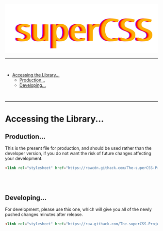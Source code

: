 ![superCSS Logo](./SVGs/logo.svg)

-------

<br>

- [Accessing the Library...](#accessing-the-library)
  - [Production...](#production)
  - [Developing...](#developing)

<br>
<hr>

# Accessing the Library...

## Production...
This is the present file for production, and should be used rather than the developer version, if you do not want the risk of future changes affecting your development.
<br>
```html
<link rel="stylesheet" href="https://rawcdn.githack.com/The-superCSS-Project/superCSS/c37c5aedf6c67ad1dacc62a85ed5039742aec646/CSS/super.css">
```

<br>
<br>

## Developing...
For development, please use this one, which will give you all of the newly pushed changes minutes after release.
```html
<link rel="stylesheet" href="https://raw.githack.com/The-superCSS-Project/superCSS/master/CSS/super.css">
```